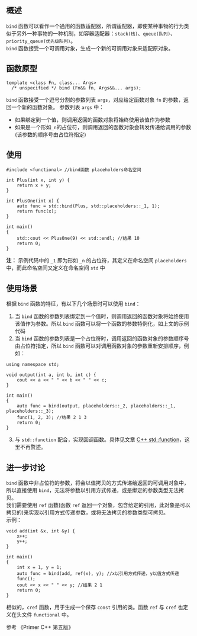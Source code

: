 ## 概述
`bind` 函数可以看作一个通用的函数适配器，所谓适配器，即使某种事物的行为类似于另外一种事物的一种机制，如容器适配器：`stack(栈)`、`queue(队列)`、`priority_queue(优先级队列)`。  
`bind` 函数接受一个可调用对象，生成一个新的可调用对象来适配原对象。

## 函数原型
```
template <class Fn, class... Args>
  /* unspecified */ bind (Fn&& fn, Args&&... args);
```
`bind` 函数接受一个逗号分割的参数列表 `args`，对应给定函数对象 `fn` 的参数，返回一个新的函数对象。
参数列表 `args` 中：  
- 如果绑定到一个值，则调用返回的函数对象将始终使用该值作为参数
- 如果是一个形如`_n`的占位符，则调用返回的函数对象会转发传递给调用的参数(该参数的顺序号由占位符指定)

## 使用
```
#include <functional> //bind函数 placeholders命名空间

int Plus(int x, int y) {
    return x + y;
}

int PlusOne(int x) {
    auto func = std::bind(Plus, std::placeholders::_1, 1);
    return func(x);
}

int main()
{
    std::cout << PlusOne(9) << std::endl; //结果 10
    return 0;
}
```
**注：** 示例代码中的 `_1` 即为形如 `_n` 的占位符，其定义在命名空间 `placeholders` 中，而此命名空间又定义在命名空间 `std` 中

## 使用场景
根据 `bind` 函数的特征，有以下几个场景时可以使用 `bind`：  
1. 当 `bind` 函数的参数列表绑定到一个值时，则调用返回的函数对象将始终使用该值作为参数。所以 `bind` 函数可以将一个函数的参数特例化，如上文的示例代码
2. 当 `bind` 函数的参数列表是一个占位符时，调用返回的函数对象的参数顺序号由占位符指定，所以 `bind` 函数可以对调用函数对象的参数重新安排顺序，例如：
```
using namespace std;

void output(int a, int b, int c) {
    cout << a << " " << b << " " << c;
}

int main()
{
    auto func = bind(output, placeholders::_2, placeholders::_1, placeholders::_3);
    func(1, 2, 3); //结果 2 1 3
    return 0;
}
```
3. 与 `std::function` 配合，实现回调函数。具体见文章 [C++ std::function](./C++%20function.md)，这里不再赘述。

## 进一步讨论
`bind` 函数中非占位符的参数，将会以值拷贝的方式传递给返回的可调用对象中，所以直接使用 `bind`，无法将参数以引用方式传递，或是绑定的参数类型无法拷贝。  
我们需要使用 `ref` 函数(函数 `ref` 返回一个对象，包含给定的引用，此对象是可以拷贝的)来实现以引用方式传递参数，或将无法拷贝的参数类型可拷贝。  
示例：
```
void add(int &x, int &y) {
    x++;
    y++;
}

int main()
{
    int x = 1, y = 1;
    auto func = bind(add, ref(x), y); //x以引用方式传递，y以值方式传递
    func();
    cout << x << " " << y; //结果 2 1
    return 0;
}
```
相似的，`cref` 函数，用于生成一个保存 `const` 引用的类。函数 `ref` 与 `cref` 也定义在头文件 `functional` 中。

参考 《Primer C++ 第五版》